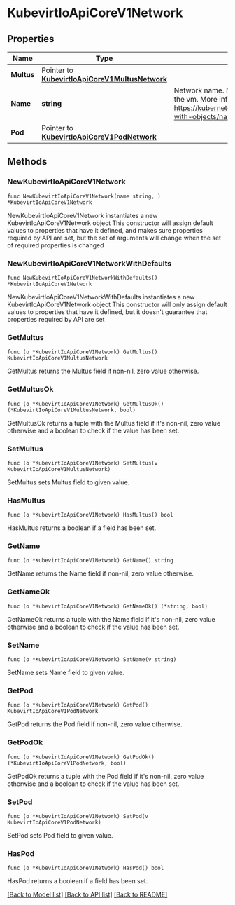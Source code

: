 # KubevirtIoApiCoreV1Network

## Properties

Name | Type | Description | Notes
------------ | ------------- | ------------- | -------------
**Multus** | Pointer to [**KubevirtIoApiCoreV1MultusNetwork**](KubevirtIoApiCoreV1MultusNetwork.md) |  | [optional] 
**Name** | **string** | Network name. Must be a DNS_LABEL and unique within the vm. More info: https://kubernetes.io/docs/concepts/overview/working-with-objects/names/#names | [default to ""]
**Pod** | Pointer to [**KubevirtIoApiCoreV1PodNetwork**](KubevirtIoApiCoreV1PodNetwork.md) |  | [optional] 

## Methods

### NewKubevirtIoApiCoreV1Network

`func NewKubevirtIoApiCoreV1Network(name string, ) *KubevirtIoApiCoreV1Network`

NewKubevirtIoApiCoreV1Network instantiates a new KubevirtIoApiCoreV1Network object
This constructor will assign default values to properties that have it defined,
and makes sure properties required by API are set, but the set of arguments
will change when the set of required properties is changed

### NewKubevirtIoApiCoreV1NetworkWithDefaults

`func NewKubevirtIoApiCoreV1NetworkWithDefaults() *KubevirtIoApiCoreV1Network`

NewKubevirtIoApiCoreV1NetworkWithDefaults instantiates a new KubevirtIoApiCoreV1Network object
This constructor will only assign default values to properties that have it defined,
but it doesn't guarantee that properties required by API are set

### GetMultus

`func (o *KubevirtIoApiCoreV1Network) GetMultus() KubevirtIoApiCoreV1MultusNetwork`

GetMultus returns the Multus field if non-nil, zero value otherwise.

### GetMultusOk

`func (o *KubevirtIoApiCoreV1Network) GetMultusOk() (*KubevirtIoApiCoreV1MultusNetwork, bool)`

GetMultusOk returns a tuple with the Multus field if it's non-nil, zero value otherwise
and a boolean to check if the value has been set.

### SetMultus

`func (o *KubevirtIoApiCoreV1Network) SetMultus(v KubevirtIoApiCoreV1MultusNetwork)`

SetMultus sets Multus field to given value.

### HasMultus

`func (o *KubevirtIoApiCoreV1Network) HasMultus() bool`

HasMultus returns a boolean if a field has been set.

### GetName

`func (o *KubevirtIoApiCoreV1Network) GetName() string`

GetName returns the Name field if non-nil, zero value otherwise.

### GetNameOk

`func (o *KubevirtIoApiCoreV1Network) GetNameOk() (*string, bool)`

GetNameOk returns a tuple with the Name field if it's non-nil, zero value otherwise
and a boolean to check if the value has been set.

### SetName

`func (o *KubevirtIoApiCoreV1Network) SetName(v string)`

SetName sets Name field to given value.


### GetPod

`func (o *KubevirtIoApiCoreV1Network) GetPod() KubevirtIoApiCoreV1PodNetwork`

GetPod returns the Pod field if non-nil, zero value otherwise.

### GetPodOk

`func (o *KubevirtIoApiCoreV1Network) GetPodOk() (*KubevirtIoApiCoreV1PodNetwork, bool)`

GetPodOk returns a tuple with the Pod field if it's non-nil, zero value otherwise
and a boolean to check if the value has been set.

### SetPod

`func (o *KubevirtIoApiCoreV1Network) SetPod(v KubevirtIoApiCoreV1PodNetwork)`

SetPod sets Pod field to given value.

### HasPod

`func (o *KubevirtIoApiCoreV1Network) HasPod() bool`

HasPod returns a boolean if a field has been set.


[[Back to Model list]](../README.md#documentation-for-models) [[Back to API list]](../README.md#documentation-for-api-endpoints) [[Back to README]](../README.md)


